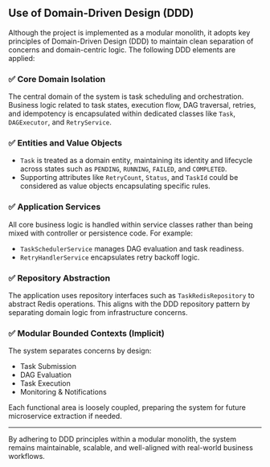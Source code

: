 ## Use of Domain-Driven Design (DDD)

Although the project is implemented as a modular monolith, it adopts key principles of Domain-Driven Design (DDD) to maintain clean separation of concerns and domain-centric logic. The following DDD elements are applied:

### ✅ Core Domain Isolation
The central domain of the system is task scheduling and orchestration. Business logic related to task states, execution flow, DAG traversal, retries, and idempotency is encapsulated within dedicated classes like `Task`, `DAGExecutor`, and `RetryService`.

### ✅ Entities and Value Objects
- `Task` is treated as a domain entity, maintaining its identity and lifecycle across states such as `PENDING`, `RUNNING`, `FAILED`, and `COMPLETED`.
- Supporting attributes like `RetryCount`, `Status`, and `TaskId` could be considered as value objects encapsulating specific rules.

### ✅ Application Services
All core business logic is handled within service classes rather than being mixed with controller or persistence code. For example:
- `TaskSchedulerService` manages DAG evaluation and task readiness.
- `RetryHandlerService` encapsulates retry backoff logic.

### ✅ Repository Abstraction
The application uses repository interfaces such as `TaskRedisRepository` to abstract Redis operations. This aligns with the DDD repository pattern by separating domain logic from infrastructure concerns.

### ✅ Modular Bounded Contexts (Implicit)
The system separates concerns by design:
- Task Submission
- DAG Evaluation
- Task Execution
- Monitoring & Notifications

Each functional area is loosely coupled, preparing the system for future microservice extraction if needed.

---

By adhering to DDD principles within a modular monolith, the system remains maintainable, scalable, and well-aligned with real-world business workflows.
